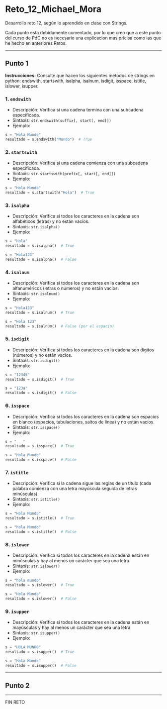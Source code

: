 # Reto_12_Michael_Mora

Desarrollo reto 12, según lo aprendido en clase con Strings.

Cada punto esta debidamente comentado, por lo que creo que a este punto del curso de PdC no es necesario una explicacion mas pricisa como las que he hecho en anteriores Retos.

_______________________________
## **Punto 1**

**Instrucciones:** Consulte que hacen los siguientes métodos de strings en python: endswith, startswith, isalpha, isalnum, isdigit, isspace, istitle, islower, isupper.

### 1. `endswith`

+ Descripción: Verifica si una cadena termina con una subcadena especificada.
+ Sintaxis: `str.endswith(suffix[, start[, end]])`
+ Ejemplo:

```Python
s = "Hola Mundo"
resultado = s.endswith("Mundo")  # True
```

### 2. `startswith`

+ Descripción: Verifica si una cadena comienza con una subcadena especificada.
+ Sintaxis: `str.startswith(prefix[, start[, end]])`
+ Ejemplo:

```Python
s = "Hola Mundo"
resultado = s.startswith("Hola")  # True
```

### 3. `isalpha`

+ Descripción: Verifica si todos los caracteres en la cadena son alfabéticos (letras) y no están vacíos.
+ Sintaxis: `str.isalpha()`
+ Ejemplo:

```Python
s = "Hola"
resultado = s.isalpha()  # True

s = "Hola123"
resultado = s.isalpha()  # False
```

### 4. `isalnum`

+ Descripción: Verifica si todos los caracteres en la cadena son alfanuméricos (letras o números) y no están vacíos.
+ Sintaxis: `str.isalnum()`
+ Ejemplo:

```python
s = "Hola123"
resultado = s.isalnum()  # True

s = "Hola 123"
resultado = s.isalnum()  # False (por el espacio)
```

### 5. `isdigit`

+ Descripción: Verifica si todos los caracteres en la cadena son dígitos (números) y no están vacíos.
+ Sintaxis: `str.isdigit()`
+ Ejemplo:

```python
s = "12345"
resultado = s.isdigit()  # True

s = "123a"
resultado = s.isdigit()  # False
```

### 6. `isspace`

+ Descripción: Verifica si todos los caracteres en la cadena son espacios en blanco (espacios, tabulaciones, saltos de línea) y no están vacíos.
+ Sintaxis: `str.isspace()`
+ Ejemplo:

```python
s = "   "
resultado = s.isspace()  # True

s = "Hola Mundo"
resultado = s.isspace()  # False

```

### 7. `istitle`

+ Descripción: Verifica si la cadena sigue las reglas de un título (cada palabra comienza con una letra mayúscula seguida de letras minúsculas).
+ Sintaxis: `str.istitle()`
+ Ejemplo:

```python
s = "Hola Mundo"
resultado = s.istitle()  # True

s = "hola Mundo"
resultado = s.istitle()  # False
```

### 8. `islower`

+ Descripción: Verifica si todos los caracteres en la cadena están en minúsculas y hay al menos un carácter que sea una letra.
+ Sintaxis: `str.islower()`
+ Ejemplo:

```python
s = "hola mundo"
resultado = s.islower()  # True

s = "Hola Mundo"
resultado = s.islower()  # False

```

### 9. `isupper`

+ Descripción: Verifica si todos los caracteres en la cadena están en mayúsculas y hay al menos un carácter que sea una letra.
+ Sintaxis: `str.isupper()`
+ Ejemplo:

```python
s = "HOLA MUNDO"
resultado = s.isupper()  # True

s = "Hola Mundo"
resultado = s.isupper()  # False

```

_______________________________
## **Punto 2**

_______________________________
FIN RETO
